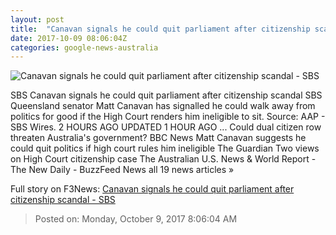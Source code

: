 ```yaml
---
layout: post
title:  "Canavan signals he could quit parliament after citizenship scandal - SBS"
date: 2017-10-09 08:06:04Z
categories: google-news-australia
---
```


![Canavan signals he could quit parliament after citizenship scandal - SBS](http://www.sbs.com.au/news/sites/sbs.com.au.news/files/20170511001305541355-original.jpg)

SBS Canavan signals he could quit parliament after citizenship scandal SBS Queensland senator Matt Canavan has signalled he could walk away from politics for good if the High Court renders him ineligible to sit. Source: AAP - SBS Wires. 2 HOURS AGO UPDATED 1 HOUR AGO ... Could dual citizen row threaten Australia's government? BBC News Matt Canavan suggests he could quit politics if high court rules him ineligible The Guardian Two views on High Court citizenship case The Australian U.S. News & World Report - The New Daily - BuzzFeed News all 19 news articles »


Full story on F3News: [Canavan signals he could quit parliament after citizenship scandal - SBS](http://www.f3nws.com/n/ZAQjrF)

> Posted on: Monday, October 9, 2017 8:06:04 AM
